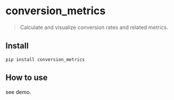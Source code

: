 
<!--

#################################################
### THIS FILE WAS AUTOGENERATED! DO NOT EDIT! ###
#################################################
# file to edit: index.ipynb
# command to build the docs after a change: nbdev_build_docs

-->

# conversion_metrics

> Calculate and visualize conversion rates and related metrics.


## Install

`pip install conversion_metrics`

## How to use

see demo.

